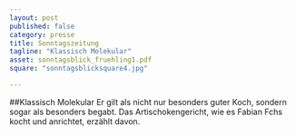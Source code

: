 ```yaml
---
layout: post
published: false
category: presse
title: Sonntagszeitung
tagline: "Klassisch Molekular"
asset: sonntagsblick_fruehling1.pdf
square: "sonntagsblicksquare4.jpg"

---
```


##Klassisch Molekular
Er gilt als nicht nur besonders guter Koch, sondern sogar als besonders begabt. Das Artischokengericht, wie es Fabian Fchs kocht und anrichtet, erzählt davon.

